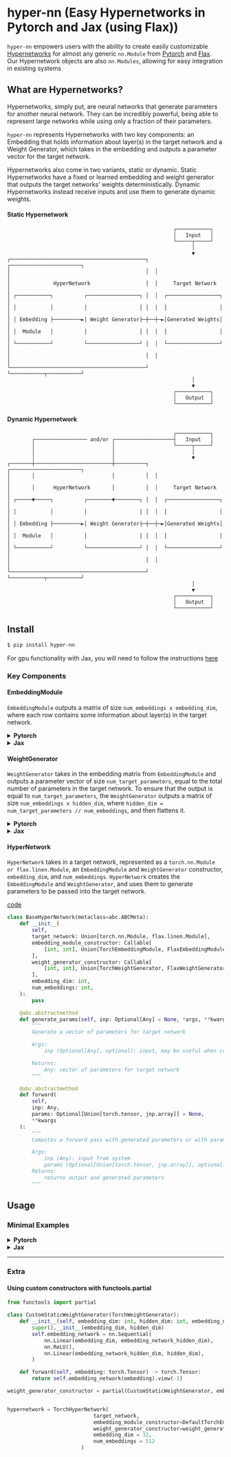 # hyper-nn (Easy Hypernetworks in Pytorch and Jax (using Flax))

`hyper-nn` empowers users with the ability to create easily customizable [Hypernetworks](https://arxiv.org/abs/1609.09106) for almost any generic `nn.Module` from [Pytorch](https://pytorch.org/docs/stable/generated/torch.nn.Module.html) and [Flax](https://flax.readthedocs.io/en/latest/flax.linen.html). Our Hypernetwork objects are also `nn.Modules`, allowing for easy integration in existing systems


## What are Hypernetworks?
Hypernetworks, simply put, are neural networks that generate parameters for another neural network. They can be incredibly powerful, being able to represent large networks while using only a fraction of their parameters.

`hyper-nn` represents Hypernetworks with two key components: an Embedding that holds information about layer(s) in the target network and a Weight Generator, which takes in the embedding and outputs a parameter vector for the target network. 

Hypernetworks also come in two variants, static or dynamic. Static Hypernetworks have a fixed or learned embedding and weight generator that outputs the target networks’ weights deterministically. Dynamic Hypernetworks instead receive inputs and use them to generate dynamic weights.

#### Static Hypernetwork

                                                          ┌───────────┐                    
                                                          │   Input   │
                                                          └─────┬─────┘
                                                                │
                                                                ▼
    ┌────────────────────────────────────────────┐  ┌───────────────────────┐
    │                                            │  │                       │
    │              HyperNetwork                  │  │     Target Network    │
    │ ┌───────────┐          ┌─────────────────┐ │  │  ┌─────────────────┐  │
    │ │           │          │                 │ │  │  │                 │  │
    │ │ Embedding ├─────────►│ Weight Generator├─┼──┼─►│Generated Weights│  │
    │ │  Module   │          │                 │ │  │  │                 │  │
    │ └───────────┘          └─────────────────┘ │  │  └─────────────────┘  │
    │                                            │  │                       │
    └────────────────────────────────────────────┘  └───────────┬───────────┘
                                                                │
                                                                ▼
                                                          ┌───────────┐
                                                          │   Output  │
                                                          └───────────┘

#### Dynamic Hypernetwork

                                                          ┌───────────┐
            ┌───────────────── and/or ┌───────────────────┤   Input   │
            │                         │                   └─────┬─────┘
            │                         │                         │
            │                         │                         ▼
    ┌───────┼─────────────────────────┼──────────┐  ┌───────────────────────┐
    │       │                         │          │  │                       │
    │       │      HyperNetwork       │          │  │     Target Network    │
    │ ┌─────▼─────┐          ┌────────▼────────┐ │  │  ┌─────────────────┐  │
    │ │           │          │                 │ │  │  │                 │  │
    │ │ Embedding ├─────────►│ Weight Generator├─┼──┼─►│Generated Weights│  │
    │ │  Module   │          │                 │ │  │  │                 │  │
    │ └───────────┘          └─────────────────┘ │  │  └─────────────────┘  │
    │                                            │  │                       │
    └────────────────────────────────────────────┘  └───────────┬───────────┘
                                                                │
                                                                ▼
                                                          ┌───────────┐
                                                          │   Output  │
                                                          └───────────┘


## Install
```bash
$ pip install hyper-nn
```
For gpu functionality with Jax, you will need to follow the instructions [here](https://github.com/google/jax#installation)

### Key Components 

#### EmbeddingModule
`EmbeddingModule` outputs a matrix of size `num_embeddings x embedding_dim`, where each row contains some information about layer(s) in the target network.

<details><summary> <b>Pytorch</b> </summary>
<p>

[code](hypernn/torch/embedding_module.py)

```python
class TorchEmbeddingModule(nn.Module, metaclass=abc.ABCMeta):
    def __init__(self, embedding_dim: int, num_embeddings: int):
        super().__init__()
        self.embedding_dim = embedding_dim
        self.num_embeddings = num_embeddings
        self.embedding = None
        self.__device_param_dummy__ = nn.Parameter(torch.empty(0)) # to keep track of device

    @property
    def device(self) -> torch.device:
        return self.__device_param_dummy__.device

    @abc.abstractmethod
    def forward(self, inp: Optional[Any] = None, *args, **kwargs) -> torch.Tensor:
        """
        Generate Embedding
        """

```

</p>
</details>

<details><summary> <b>Jax</b> </summary>
<p>

[code](hypernn/jax/embedding_module.py)

```python
class FlaxEmbeddingModule(nn.Module, metaclass=abc.ABCMeta):
    embedding_dim: int
    num_embeddings: int

    def setup(self):
        pass

    @abc.abstractmethod
    def __call__(self, inp: Optional[Any] = None, *args, **kwargs) -> jnp.array:
        """
        Forward pass to output embeddings
        """

```

</p>
</details>

#### WeightGenerator
`WeightGenerator` takes in the embedding matrix from `EmbeddingModule` and outputs a parameter vector of size `num_target_parameters`, equal to the total number of parameters in the target network. To ensure that the output is equal to `num_target_parameters`, the `WeightGenerator` outputs a matrix of size `num_embeddings x hidden_dim`, where `hidden_dim = num_target_parameters // num_embeddings`, and then flattens it.

<details><summary> <b>Pytorch</b> </summary>
<p>

[code](hypernn/torch/weight_generator.py)

```python
class TorchWeightGenerator(nn.Module, metaclass=abc.ABCMeta):
    def __init__(self, embedding_dim: int, hidden_dim: int):
        super().__init__()
        self.hidden_dim = hidden_dim
        self.embedding_dim = embedding_dim
        self.__device_param_dummy__ = nn.Parameter(torch.empty(0)) # to keep track of device

    @abc.abstractmethod
    def forward(
        self, embedding: torch.Tensor, inp: Optional[Any] = None, *args, **kwargs
    ) -> torch.Tensor:
        """
        Generate Embedding
        """

    @property
    def device(self) -> torch.device:
        return self.__device_param_dummy__.device

```

</p>
</details>

<details><summary> <b>Jax</b> </summary>
<p>

[code](hypernn/jax/weight_generator.py)

```python
class FlaxWeightGenerator(nn.Module, metaclass=abc.ABCMeta):
    embedding_dim: int
    hidden_dim: int

    @abc.abstractmethod
    def __call__(
        self, embedding: jnp.array, inp: Optional[Any] = None, *args, **kwargs
    ):
        """
        Forward pass to output embeddings
        """

```

</p>
</details>

#### HyperNetwork
`HyperNetwork` takes in a target network, represented as a `torch.nn.Module or flax.linen.Module`, an `EmbeddingModule` and `WeightGenerator` constructor, `embedding_dim`,  and `num_embeddings`. `HyperNetwork` creates the `EmbeddingModule` and `WeightGenerator`, and uses them to generate parameters to be passed into the target network.

[code](hypernn/base_hypernet.py)

```python
class BaseHyperNetwork(metaclass=abc.ABCMeta):
    def __init__(
        self,
        target_network: Union[torch.nn.Module, flax.linen.Module],
        embedding_module_constructor: Callable[
            [int, int], Union[TorchEmbeddingModule, FlaxEmbeddingModule]
        ],
        weight_generator_constructor: Callable[
            [int, int], Union[TorchWeightGenerator, FlaxWeightGenerator]
        ],
        embedding_dim: int,
        num_embeddings: int,
    ):
        pass

    @abc.abstractmethod
    def generate_params(self, inp: Optional[Any] = None, *args, **kwargs) -> Any:
        """
        Generate a vector of parameters for target network

        Args:
            inp (Optional[Any], optional): input, may be useful when creating dynamic hypernetworks

        Returns:
            Any: vector of parameters for target network
        """

    @abc.abstractmethod
    def forward(
        self,
        inp: Any,
        params: Optional[Union[torch.tensor, jnp.array]] = None,
        **kwargs
    ):
        """
        Computes a forward pass with generated parameters or with parameters that are passed in

        Args:
            inp (Any): input from system
            params (Optional[Union[torch.tensor, jnp.array]], optional): Generated params. Defaults to None.
        Returns:
            returns output and generated parameters
        """

```


## Usage
### Minimal Examples

<details><summary> <b>Pytorch</b> </summary>
<p>

```python
import torch.nn as nn

# target network
target_network = nn.Sequential(
    nn.Linear(8, 256),
    nn.Tanh(),
    nn.Linear(256,256),
    nn.Tanh(),
    nn.Linear(256, 4, bias=False)
)

from hypernn.torch.hypernet import TorchHyperNetwork
from hypernn.torch.weight_generator import TorchWeightGenerator
from hypernn.torch.embedding_module import TorchEmbeddingModule

# embedding module
class DefaultTorchEmbeddingModule(TorchEmbeddingModule):
    def __init__(self, embedding_dim: int, num_embeddings: int):
        super().__init__(embedding_dim, num_embeddings)
        self.embedding = nn.Embedding(num_embeddings, embedding_dim)

    def forward(self, *args, **kwargs):
        indices = torch.arange(self.num_embeddings).to(self.device)
        return self.embedding(indices)

# weight generator
class DefaultTorchWeightGenerator(TorchWeightGenerator):
    def __init__(self, embedding_dim: int, hidden_dim: int):
        super().__init__(embedding_dim, hidden_dim)
        self.generator = nn.Linear(embedding_dim, hidden_dim)

    def forward(self, embedding: torch.Tensor) -> torch.Tensor:
        return self.generator(embedding).view(-1)

# putting it all together

hypernetwork = TorchHyperNetwork(
                            target_network,
                            embedding_module_constructor=DefaultTorchEmbeddingModule,
                            weight_generator_constructor=DefaultTorchWeightGenerator,
                            embedding_dim = 32,
                            num_embeddings = 512
                        )

# now we can use the hypernetwork like any other nn.Module
inp = torch.zeros((1, 8))
output, generated_params = hypernetwork(inp)

# pass in previous generated params
output, _ = hypernetwork(inp, params=generated_params)

```
</p>
</details>

<details><summary> <b>Jax</b> </summary>
<p>

```python
import flax.linen as nn

# target network
class MLP(nn.Module):

    @nn.compact
    def __call__(self, x):
        x = nn.Dense(256)(x)
        x = nn.tanh(x)
        x = nn.Dense(256)(x)
        x = nn.tanh(x)
        x = nn.Dense(4, use_bias=False)(x)
        return x

from hypernn.jax.embedding_module import FlaxEmbeddingModule
from hypernn.jax.weight_generator import FlaxWeightGenerator
from hypernn.jax.hypernet import FlaxHyperNetwork

# embedding module
class DefaultFlaxEmbeddingModule(FlaxEmbeddingModule):
    def setup(self):
        self.embedding = nn.Embed(self.num_embeddings, self.embedding_dim)

    def __call__(self):
        indices = jnp.arange(0, self.num_embeddings)
        return self.embedding(indices)

# weight generator
class DefaultFlaxWeightGenerator(FlaxWeightGenerator):
    def setup(self):
        self.dense1 = nn.Dense(self.hidden_dim)

    def __call__(self, embedding: jnp.array):
        return self.dense1(embedding)

# putting it all together
hypernetwork = FlaxHyperNetwork(
                            input_shape = (1, 8),
                            target_network = MLP(),
                            embedding_module_constructor=DefaultFlaxEmbeddingModule,
                            weight_generator_constructor=DefaultFlaxWeightGenerator,
                            embedding_dim = 32,
                            num_embeddings = 512
    )

rng = jax.random.PRNGKey(0)
variables = hypernetwork.init(rng, jnp.ones((1,8)))
output, generated_params = hypernetwork.apply(variables, jnp.zeros((1,8)))

# pass in previous generated params
output, _ = hypernetwork.apply(variables, jnp.zeros((1,8)), params=generated_params)

```
</p>
</details>

---

### Extra

#### Using custom constructors with functools.partial

```python
from functools import partial

class CustomStaticWeightGenerator(TorchWeightGenerator):
    def __init__(self, embedding_dim: int, hidden_dim: int, embedding_network_hidden_dim: int):
        super().__init__(embedding_dim, hidden_dim)
        self.embedding_network = nn.Sequential(
            nn.Linear(embedding_dim, embedding_network_hidden_dim),
            nn.ReLU(),
            nn.Linear(embedding_network_hidden_dim, hidden_dim),
        )

    def forward(self, embedding: torch.Tensor) -> torch.Tensor:
        return self.embedding_network(embedding).view(-1)

weight_generator_constructor = partial(CustomStaticWeightGenerator, embedding_network_hidden_dim=64)


hypernetwork = TorchHyperNetwork(
                            target_network,
                            embedding_module_constructor=DefaultTorchEmbeddingModule,
                            weight_generator_constructor=weight_generator_constructor,
                            embedding_dim = 32,
                            num_embeddings = 512
                        )
```
